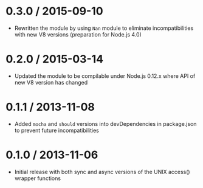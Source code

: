 # 0.3.0 / 2015-09-10

* Rewritten the module by using `Nan` module to eliminate incompatibilities with new V8 versions (preparation for Node.js 4.0)

# 0.2.0 / 2015-03-14

* Updated the module to be compilable under Node.js 0.12.x where API of new V8 version has changed

# 0.1.1 / 2013-11-08

* Added `mocha` and `should` versions into devDependencies in package.json to prevent future incompatibilities

# 0.1.0 / 2013-11-06

* Initial release with both sync and async versions of the UNIX access() wrapper functions
